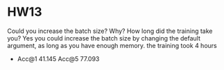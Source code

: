 # HW13

Could you increase the batch size? Why? How long did the training take you?
Yes you could increase the batch size by changing the default argument, as long as you have enough memory. the training took 4 hours
* Acc@1 41.145 Acc@5 77.093
